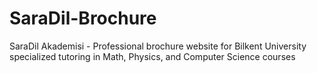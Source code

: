 # SaraDil-Brochure
SaraDil Akademisi - Professional brochure website for Bilkent University specialized tutoring in Math, Physics, and Computer Science courses
